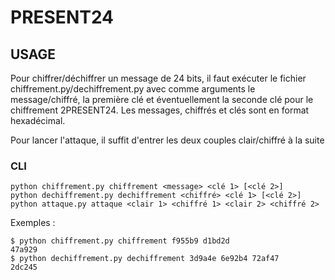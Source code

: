 # PRESENT24

## USAGE

Pour chiffrer/déchiffrer un message de 24 bits, il faut exécuter le fichier chiffrement.py/dechiffrement.py avec comme arguments le message/chiffré, la première clé et éventuellement la seconde clé pour le chiffrement 2PRESENT24. Les messages, chiffrés et clés sont en format hexadécimal.

Pour lancer l'attaque, il suffit d'entrer les deux couples clair/chiffré à la suite

### CLI

    python chiffrement.py chiffrement <message> <clé 1> [<clé 2>]
    python dechiffrement.py dechiffrement <chiffré> <clé 1> [<clé 2>]
    python attaque.py attaque <clair 1> <chiffré 1> <clair 2> <chiffré 2>
    
Exemples :

    $ python chiffrement.py chiffrement f955b9 d1bd2d
    47a929
    $ python dechiffrement.py dechiffrement 3d9a4e 6e92b4 72af47
    2dc245
